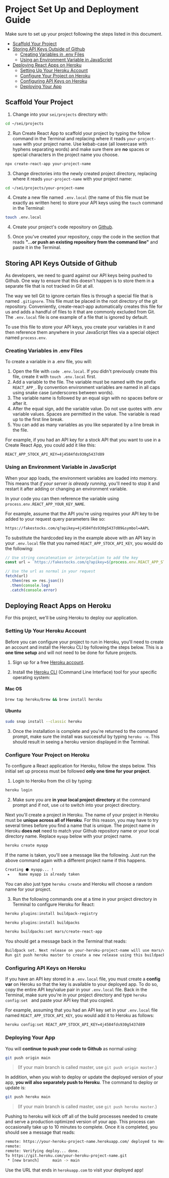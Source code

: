 # Project Set Up and Deployment Guide

Make sure to set up your project following the steps listed in this document.

- [Scaffold Your Project](#scaffold-your-project)
- [Storing API Keys Outside of Github](#storing-api-keys-outside-of-github)
  - [Creating Variables in .env Files](#creating-variables-in-env-files)
  - [Using an Environment Variable in JavaScript](#using-an-environment-variable-in-javascript)
- [Deploying React Apps on Heroku](#deploying-react-apps-on-heroku)
  - [Setting Up Your Heroku Account](#setting-up-your-heroku-account)
  - [Configure Your Project on Heroku](#configure-your-project-on-heroku)
  - [Configuring API Keys on Heroku](#configuring-api-keys-on-heroku)
  - [Deploying Your App](#deploying-your-app)

## Scaffold Your Project

1. Change into your `sei/projects` directory with:

  ```bash
  cd ~/sei/projects
  ```

2. Run Create React App to scaffold your project by typing the follow command in the Terminal and replacing where it reads `your-project-name` with your project name.  Use kebab-case (all lowercase with hyphens separating words) and make sure there are **no** spaces or special characters in the project name you choose.

  ```bash
  npx create-react-app your-project-name
  ```

3. Change directories into the newly created project directory, replacing where it reads `your-project-name` with your project name:

  ```bash
  cd ~/sei/projects/your-project-name
  ```

4. Create a new file named `.env.local` (the name of this file must be exactly as written here) to store your API keys using the `touch` command in the Terminal:

  ```bash
  touch .env.local
  ```

4. Create your project's code repository on [Github](https://github.com/).

5. Once you've created your repository, copy the code in the section that reads **"…or push an existing repository from the command line"** and paste it in the Terminal.

## Storing API Keys Outside of Github

As developers, we need to guard against our API keys being pushed to Github.  One way to ensure that this doesn't happen is to store them in a separate file that is not tracked in Git at all.

The way we tell Git to ignore certain files is through a special file that is named `.gitignore`. This file must be placed in the root directory of the git repository.   Conveniently, create-react-app automatically creates this file for us and adds a handful of files to it that are commonly excluded from Git.  The `.env.local` file is one example of a file that is ignored by default.

To use this file to store your API keys, you create your variables in it and then reference them anywhere in your JavaScript files via a special object named `process.env`.

### Creating Variables in .env Files

To create a variable in a .env file, you will:

1. Open the file with `code .env.local`. If you didn't previously create this file, create it with `touch .env.local` first.
2. Add a variable to the file. The variable must be named with the prefix `REACT_APP_`. By convention environment variables are named in all caps using snake case (underscores between words).
3. The variable name is followed by an equal sign with no spaces before or after it.
4. After the equal sign, add the variable value.  Do not use quotes with .env variable values.  Spaces are permitted in the value.  The variable is read up to the first line break.
5. You can add as many variables as you like separated by a line break in the file.

For example, if you had an API key for a stock API that you want to use in a Create React App, you could add it like this:

```
REACT_APP_STOCK_API_KEY=4j4584fds930g5437d89
```

### Using an Environment Variable in JavaScript

When your app loads, the environment variables are loaded into memory.  This means that _if your server is already running_, you'll need to stop it and restart it after adding or changing an environment variable.

In your code you can then reference the variable using `process.env.REACT_APP_YOUR_KEY_NAME`.

For example, assume that the API you're using requires your API key to be added to your request query parameters like so:

```md
https://fakestocks.com/q?apikey=4j4584fds930g5437d89&symbol=AAPL
```

To substitute the hardcoded key in the example above with an API key in your `.env.local` file that you named `REACT_APP_STOCK_API_KEY`, you would do the following:

```js
// Use string concatenation or interpolation to add the key
const url = `https://fakestocks.com/q?apikey=${process.env.REACT_APP_STOCK_API_KEY}&symbol=AAPL`

// Use the url as normal in your request
fetch(url)
  .then(res => res.json())
  .then(console.log)
  .catch(console.error)
```

## Deploying React Apps on Heroku

For this project, we'll be using Heroku to deploy our application.

### Setting Up Your Heroku Account

Before you can configure your project to run in Heroku, you'll need to create an account and install the Heroku CLI by following the steps below. This is a **one time setup** and will not need to be done for future projects.

1. Sign up for a free [Heroku account](https://signup.heroku.com/).

2. Install the [Heroku CLI](https://devcenter.heroku.com/articles/heroku-cli) (Command Line Interface) tool for your specific operating system:

  #### Mac OS

  ```bash
  brew tap heroku/brew && brew install heroku
  ```

  #### Ubuntu

  ```bash
  sudo snap install --classic heroku
  ```

3. Once the installation is complete and you're returned to the command prompt, make sure the install was successful by typing `heroku -v`.  This should result in seeing a heroku version displayed in the Terminal.

### Configure Your Project on Heroku

To configure a React application for Heroku, follow the steps below.  This initial set up process must be followed **only one time for your project**.

1. Login to Heroku from the cli by typing:

  ```bash
  heroku login
  ```

2. Make sure you are **in your local project directory** at the command prompt and if not, use `cd` to switch into your project directory.

  Next you'll create a project in Heroku.  The name of your project in Heroku must be **unique across all of Heroku**.  For this reason,  you may have to try several times before you find a name that is unique.  The project name in Heroku **does not** need to match your Github repository name or your local directory name.  Replace `myapp` below with your project name.

  ```bash
  heroku create myapp
  ```

  If the name is taken, you'll see a message like the following.   Just run the above command again with a different project name if this happens.

  ```bash
  Creating ⬢ myapp... !
   ▸    Name myapp is already taken
  ```

  You can also just type `heroku create` and Heroku will choose a random name for your project.

3. Run the following commands one at a time in your project directory in Terminal to configure Heroku for React:

  ```bash
  heroku plugins:install buildpack-registry
  
  heroku plugins:install buildpacks  
  
  heroku buildpacks:set mars/create-react-app
  ```

  You should get a message back in the Terminal that reads:

  ```bash
  Buildpack set. Next release on your-heroku-project-name will use mars/create-react-app.
  Run git push heroku master to create a new release using this buildpack.
  ```

### Configuring API Keys on Heroku

If you have an API key stored in a `.env.local` file, you must create a **config var** on Heroku so that the key is available to your deployed app. To do so, copy the entire API key/value pair in your `.env.local` file. Back in the Terminal, make sure you're in your project directory and type `heroku config:set ` and paste your API key that you copied.

For example, assuming that you had an API key set in your `.env.local` file named `REACT_APP_STOCK_API_KEY`, you would add it to Heroku as follows:

```bash
heroku config:set REACT_APP_STOCK_API_KEY=4j4584fds930g5437d89
```

### Deploying Your App

You will **continue to push your code to Github** as normal using:

```bash
git push origin main
```
>(If your main branch is called master, use `git push origin master`.) 


In addition, when you wish to deploy or update the deployed version of your app, **you will also separately push to Heroku**. The command to deploy or update is:

```bash
git push heroku main
```
>(If your main branch is called master, use `git push heroku master`.) 


Pushing to heroku will kick off all of the build processes needed to create and serve a production optimized version of your app.  This process can occasionally take up to 10 minutes to complete. Once it  is completed, you should see a message that reads:

```bash
remote: https://your-heroku-project-name.herokuapp.com/ deployed to Heroku
remote:
remote: Verifying deploy... done.
To https://git.heroku.com/your-heroku-project-name.git
 * [new branch]      main -> main
```

Use the URL that ends in `herokuapp.com` to visit your deployed app!
